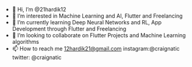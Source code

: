 - 👋 Hi, I’m @21hardik12
- 👀 I’m interested in Machine Learning and AI, Flutter and Freelancing
- 🌱 I’m currently learning Deep Neural Networks and RL, App Development through Flutter and Freelancing
- 💞️ I’m looking to collaborate on Flutter Projects and Machine Learning algorithms
- 📫 How to reach me 12hardik21@gmail.com instagram:@craignatic twitter: @craignatic

<!---
21hardik12/21hardik12 is a ✨ special ✨ repository because its `README.md` (this file) appears on your GitHub profile.
You can click the Preview link to take a look at your changes.
--->
